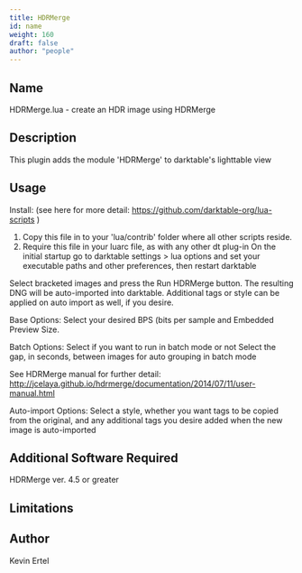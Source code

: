 ```yaml
---
title: HDRMerge
id: name
weight: 160
draft: false
author: "people"
---
```


## Name

HDRMerge.lua - create an HDR image using HDRMerge
## Description

This plugin adds the module 'HDRMerge' to darktable's lighttable view

## Usage

Install: (see here for more detail: https://github.com/darktable-org/lua-scripts )
 1) Copy this file in to your 'lua/contrib' folder where all other scripts reside. 
 2) Require this file in your luarc file, as with any other dt plug-in
On the initial startup go to darktable settings > lua options and set your executable paths and other preferences, then restart darktable

Select bracketed images and press the Run HDRMerge button. The resulting DNG will be auto-imported into darktable.
Additional tags or style can be applied on auto import as well, if you desire.

Base Options:
Select your desired BPS (bits per sample and Embedded Preview Size. 

Batch Options:
Select if you want to run in batch mode or not
Select the gap, in seconds, between images for auto grouping in batch mode

See HDRMerge manual for further detail: http://jcelaya.github.io/hdrmerge/documentation/2014/07/11/user-manual.html

Auto-import Options:
Select a style, whether you want tags to be copied from the original, and any additional tags you desire added when the new image is auto-imported

## Additional Software Required

HDRMerge ver. 4.5 or greater

## Limitations


## Author

Kevin Ertel
